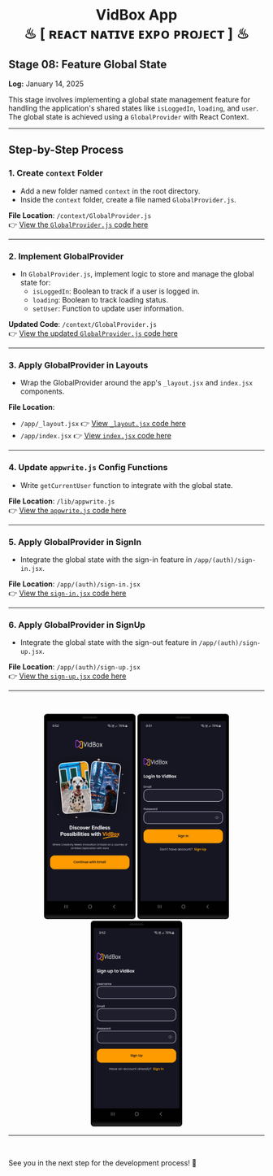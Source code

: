 <h1 align="center" >  VidBox App <br> ♨ [ ʀᴇᴀᴄᴛ ɴᴀᴛɪᴠᴇ ᴇxᴘᴏ ᴘʀᴏᴊᴇᴄᴛ ] ♨</h1>


## Stage 08: Feature Global State  
**Log:** January 14, 2025  

This stage involves implementing a global state management feature for handling the application's shared states like `isLoggedIn`, `loading`, and `user`. The global state is achieved using a `GlobalProvider` with React Context.  

---

## Step-by-Step Process  

### 1. Create `context` Folder  
- Add a new folder named `context` in the root directory.  
- Inside the `context` folder, create a file named `GlobalProvider.js`.  

**File Location**: `/context/GlobalProvider.js`  
👉 [View the `GlobalProvider.js` code here](./context/GlobalProvider.js)  

---

### 2. Implement GlobalProvider  
- In `GlobalProvider.js`, implement logic to store and manage the global state for:  
  - `isLoggedIn`: Boolean to track if a user is logged in.  
  - `loading`: Boolean to track loading status.  
  - `setUser`: Function to update user information.  

**Updated Code**: `/context/GlobalProvider.js`  
👉 [View the updated `GlobalProvider.js` code here](./context/GlobalProvider.js)  

---

### 3. Apply GlobalProvider in Layouts  
- Wrap the GlobalProvider around the app's `_layout.jsx` and `index.jsx` components.  

**File Location**:  
- `/app/_layout.jsx` 👉 [View `_layout.jsx` code here](./app/_layout.jsx)  
- `/app/index.jsx` 👉 [View `index.jsx` code here](./app/index.jsx)  

---

### 4. Update `appwrite.js` Config Functions  
- Write `getCurrentUser` function to integrate with the global state.  

**File Location**: `/lib/appwrite.js`  
👉 [View the `appwrite.js` code here](./lib/appwrite.js)  

---

### 5. Apply GlobalProvider in SignIn  
- Integrate the global state with the sign-in feature in `/app/(auth)/sign-in.jsx`.  

**File Location**: `/app/(auth)/sign-in.jsx`  
👉 [View the `sign-in.jsx` code here](./app/(auth)/sign-in.jsx)  

---

### 6. Apply GlobalProvider in SignUp  
- Integrate the global state with the sign-out feature in `/app/(auth)/sign-up.jsx`.  

**File Location**: `/app/(auth)/sign-up.jsx`  
👉 [View the `sign-up.jsx` code here](./app/(auth)/sign-up.jsx)  



---

<br/>

<p align="center">
<img src="./_archive/screenshot_01.png" width=180>
<img src="./_archive/screenshot_02.png" width=180>
<img src="./_archive/screenshot_03.png" width=180>
</p>

---
<br/>

See you in the next step for the development process! 🚀